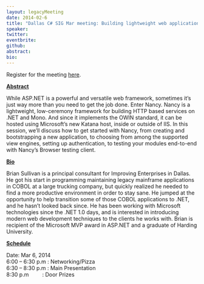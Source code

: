 ```yaml
---
layout: legacyMeeting
date: 2014-02-6
title: "Dallas C# SIG Mar meeting: Building lightweight web applications with Nancy"
speaker:
twitter:
eventbrite:
github:
abstract:
bio:
---
```


<p>Register for the meeting <a href="http://signancy.eventbrite.com">here</a>.</p>
<p><strong><span style="text-decoration: underline;">Abstract</span></strong></p>
<p>While ASP.NET is a powerful and versatile web framework, sometimes it&#8217;s just way more than you need to get the job done. Enter Nancy. Nancy is a lightweight, low-ceremony framework for building HTTP based services on .NET and Mono. And since it implements the OWIN standard, it can be hosted using Microsoft&#8217;s new Katana host, inside or outside of IIS. In this session, we&#8217;ll discuss how to get started with Nancy, from creating and bootstrapping a new application, to choosing from among the supported view engines, setting up authentication, to testing your modules end-to-end with Nancy&#8217;s Browser testing client.</p>
<p><strong><span style="text-decoration: underline;">Bio</span></strong></p>
<p>Brian Sullivan is a principal consultant for Improving Enterprises in Dallas. He got his start in programming maintaining legacy mainframe applications in COBOL at a large trucking company, but quickly realized he needed to find a more productive environment in order to stay sane. He jumped at the opportunity to help transition some of those COBOL applications to .NET, and he hasn&#8217;t looked back since. He has been working with Microsoft technologies since the .NET 1.0 days, and is interested in introducing modern web development techniques to the clients he works with. Brian is recipient of the Microsoft MVP award in ASP.NET and a graduate of Harding University.</p>
<p><strong><span style="text-decoration: underline;">Schedule</span></strong></p>
<p>Date: Mar 6, 2014<br />
6:00 &#8211; 6:30 p.m : Networking/Pizza<br />
6:30 &#8211; 8:30 p.m : Main Presentation<br />
8:30 p.m &nbsp; &nbsp; &nbsp; &nbsp; : Door Prizes</p>

